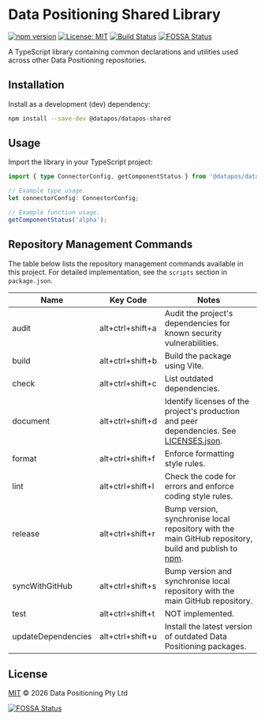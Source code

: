 # Data Positioning Shared Library

[![npm version](https://img.shields.io/npm/v/@datapos/datapos-shared.svg)](https://www.npmjs.com/package/@datapos/datapos-shared)
[![License: MIT](https://img.shields.io/badge/License-MIT-blue.svg)](./LICENSE)
[![Build Status](https://img.shields.io/badge/build-passing-brightgreen.svg)](#)
[![FOSSA Status](https://app.fossa.com/api/projects/git%2Bgithub.com%2Fdata-positioning%2Fdatapos-shared.svg?type=shield)](https://app.fossa.com/projects/git%2Bgithub.com%2Fdata-positioning%2Fdatapos-shared?ref=badge_shield)

A TypeScript library containing common declarations and utilities used across other Data Positioning repositories.

## Installation

Install as a development (dev) dependency:

```bash
npm install --save-dev @datapos/datapos-shared
```

## Usage

Import the library in your TypeScript project:

```ts
import { type ConnectorConfig, getComponentStatus } from '@datapos/datapos-shared';

// Example type usage.
let connectorConfig: ConnectorConfig;

// Example function usage.
getComponentStatus('alpha');
```

## Repository Management Commands

The table below lists the repository management commands available in this project.
For detailed implementation, see the `scripts` section in `package.json`.

| Name               | Key Code         | Notes                                                                                                                           |
| ------------------ | ---------------- | ------------------------------------------------------------------------------------------------------------------------------- |
| audit              | alt+ctrl+shift+a | Audit the project's dependencies for known security vulnerabilities.                                                            |
| build              | alt+ctrl+shift+b | Build the package using Vite.                                                                                                   |
| check              | alt+ctrl+shift+c | List outdated dependencies.                                                                                                     |
| document           | alt+ctrl+shift+d | Identify licenses of the project's production and peer dependencies. See [LICENSES.json](./LICENSES.json).                      |
| format             | alt+ctrl+shift+f | Enforce formatting style rules.                                                                                                 |
| lint               | alt+ctrl+shift+l | Check the code for errors and enforce coding style rules.                                                                       |
| release            | alt+ctrl+shift+r | Bump version, synchronise local repository with the main GitHub repository, build and publish to [npm](https://www.npmjs.com/). |
| syncWithGitHub     | alt+ctrl+shift+s | Bump version and synchronise local repository with the main GitHub repository.                                                  |
| test               | alt+ctrl+shift+t | NOT implemented.                                                                                                                |
| updateDependencies | alt+ctrl+shift+u | Install the latest version of outdated Data Positioning packages.                                                               |

## License

[MIT](./LICENSE) © 2026 Data Positioning Pty Ltd


[![FOSSA Status](https://app.fossa.com/api/projects/git%2Bgithub.com%2Fdata-positioning%2Fdatapos-shared.svg?type=large)](https://app.fossa.com/projects/git%2Bgithub.com%2Fdata-positioning%2Fdatapos-shared?ref=badge_large)